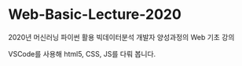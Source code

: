 # Web-Basic-Lecture-2020

2020년 머신러닝 파이썬 활용 빅데이터분석 개발자 양성과정의 Web 기초 강의

VSCode를 사용해 html5, CSS, JS를 다뤄 봅니다.
